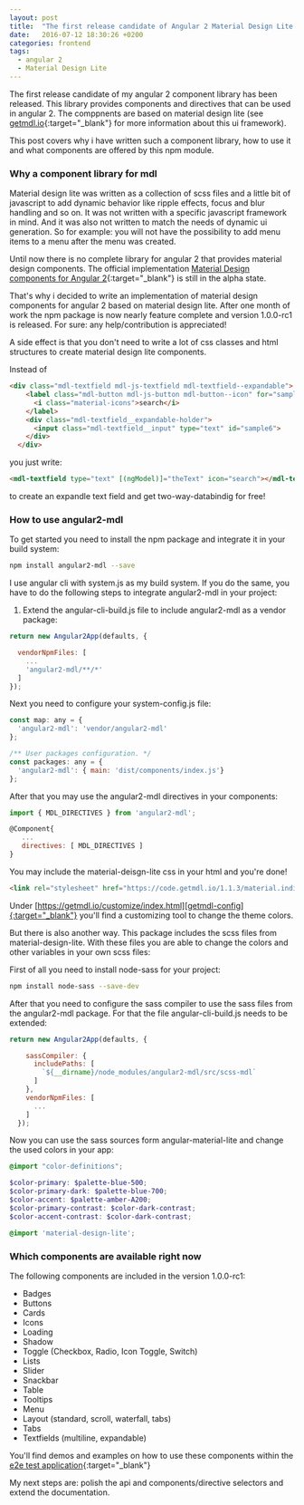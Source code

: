```yaml
---
layout: post
title:  "The first release candidate of Angular 2 Material Design Lite (angular2-mdl) is out"
date:   2016-07-12 18:30:26 +0200
categories: frontend
tags: 
  - angular 2
  - Material Design Lite
---
```

The first release candidate of my angular 2 component library has been released. This library provides components and directives that can be used in angular 2. The comppnents are based on material design lite (see [getmdl.io][getmdl]{:target="_blank"} for more information about this ui framework).

This post covers why i have written such a component library, how to use it and what components are offered by this npm module.

<!-- more -->

### Why a component library for mdl
Material design lite was written as a collection of scss files and a little bit of javascript to add dynamic behavior like ripple effects, focus and blur handling and so on. It was not written with a specific javascript framework in mind. And it was also not written to match the needs of dynamic ui generation. So for example: you will not have the possibility to add menu items to a menu after the menu was created.

Until now there is no complete library for angular 2 that provides material design components. The official implementation [Material Design components for Angular 2][material2]{:target="_blank"} is still in the alpha state.

That's why i decided to write an implementation of material design components for angular 2 based on material design lite. After one month of work the npm package is now nearly feature complete and version 1.0.0-rc1 is released. For sure: any help/contribution is appreciated!

A side effect is that you don't need to write a lot of css classes and html structures to create material design lite components.

Instead of 

```html
<div class="mdl-textfield mdl-js-textfield mdl-textfield--expandable">
    <label class="mdl-button mdl-js-button mdl-button--icon" for="sample6">
      <i class="material-icons">search</i>
    </label>
    <div class="mdl-textfield__expandable-holder">
      <input class="mdl-textfield__input" type="text" id="sample6">
    </div>
  </div>
``` 
you just write:

```html
<mdl-textfield type="text" [(ngModel)]="theText" icon="search"></mdl-textfield>

```
to create an expandle text field and get two-way-databindig for free!

### How to use angular2-mdl

To get started you need to install the npm package and integrate it in your build system:

```bash
npm install angular2-mdl --save
```

I use angular cli with system.js as my build system. If you do the same, you have to do the following steps to integrate angular2-mdl in your project:
1. Extend the angular-cli-build.js file to include angular2-mdl as a vendor package:

```javascript
return new Angular2App(defaults, {

  vendorNpmFiles: [
    ...
    'angular2-mdl/**/*'
  ]
});
```

Next you need to configure your system-config.js file:

```javascript
const map: any = {
  'angular2-mdl': 'vendor/angular2-mdl'
};

/** User packages configuration. */
const packages: any = {
  'angular2-mdl': { main: 'dist/components/index.js'}
};
```

After that you may use the angular2-mdl directives in your components:

```javascript
import { MDL_DIRECTIVES } from 'angular2-mdl';

@Component{
   ...
   directives: [ MDL_DIRECTIVES ]
}
```

You may include the material-deisgn-lite css in your html and you're done!

```html
<link rel="stylesheet" href="https://code.getmdl.io/1.1.3/material.indigo-pink.min.css" />
```

Under [https://getmdl.io/customize/index.html][getmdl-config]{:target="_blank"} you'll find a customizing tool to change the theme colors.

But there is also another way. This package includes the scss files from material-design-lite. With these files you are able to change the colors and other variables in your own scss files:

First of all you need to install node-sass for your project:

```bash
npm install node-sass --save-dev
```

After that you need to configure the sass compiler to use the sass files from the angular2-mdl package. For that the file angular-cli-build.js needs to be extended:

```javascript
return new Angular2App(defaults, {

    sassCompiler: {
      includePaths: [
        `${__dirname}/node_modules/angular2-mdl/src/scss-mdl`
      ]
    },
    vendorNpmFiles: [
      ...
    ]
  });
```

Now you can use the sass sources form angular-material-lite and change the used colors in your app:

```scss
@import "color-definitions";

$color-primary: $palette-blue-500;
$color-primary-dark: $palette-blue-700;
$color-accent: $palette-amber-A200;
$color-primary-contrast: $color-dark-contrast;
$color-accent-contrast: $color-dark-contrast;

@import 'material-design-lite';
```

### Which components are available right now

The following components are included in the version 1.0.0-rc1:

* Badges
* Buttons
* Cards
* Icons
* Loading
* Shadow
* Toggle (Checkbox, Radio, Icon Toggle, Switch)
* Lists
* Slider
* Snackbar
* Table
* Tooltips
* Menu
* Layout (standard, scroll, waterfall, tabs)
* Tabs
* Textfields (multiline, expandable)

You'll find demos and examples on how to use these components within the [e2e test application][angular2-mdl-demo]{:target="_blank"}

My next steps are: polish the api and components/directive selectors and extend the documentation.


[getmdl]: https://getmdl.io
[getmdl-config]:https://getmdl.io/customize/index.html
[material2]: https://github.com/angular/material2
[angular2-mdl-demo]:http://www.mseemann.de/angular2-mdl/
